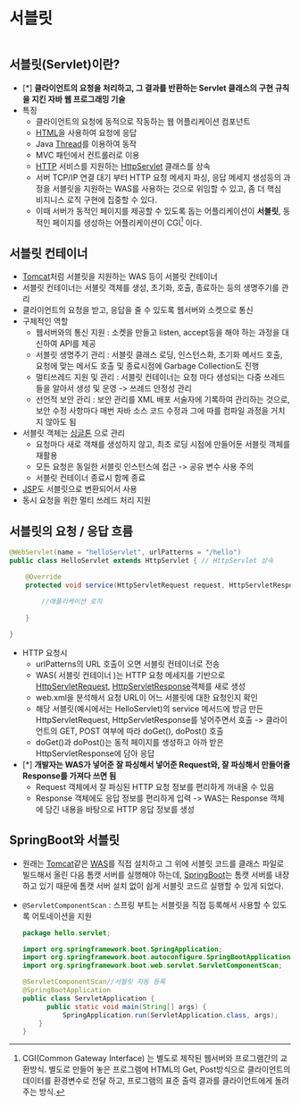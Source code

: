 # 서블릿

```table-of-contents
```

## 서블릿(Servlet)이란?
- [*] **클라이언트의 요청을 처리하고, 그 결과를 반환하는 Servlet 클래스의 구현 규칙을 지킨 자바 웹 프로그래밍 기술**
- 특징
	- 클라이언트의 요청에 동적으로 작동하는 웹 어플리케이션 컴포넌트
	- [HTML](../../미완성%20문서/HTML.md)을 사용하여 요청에 응답
	- Java [Thread](../Thread.md)를 이용하여 동작
	- MVC 패턴에서 컨트롤러로 이용
	- [HTTP](HTTP.md) 서비스를 지원하는 [HttpServlet](../../Spring/Spring%20MVC/HttpServlet.md) 클래스를 상속
	- 서버 TCP/IP 연결 대기 부터 HTTP 요청 메세지 파싱, 응답 메세지 생성등의 과정을 서블릿을 지원하는 WAS를 사용하는 것으로 위임할 수 있고, 좀 더 핵심 비지니스 로직 구현에 집중할 수 있다.
	- 이때 서버가 동적인 페이지를 제공할 수 있도록 돕는 어플리케이션이 **서블릿**, 동적인 페이지를 생성하는 어플리케이션이 CGI[^1] 이다.

## 서블릿 컨테이너


- [Tomcat](../../미완성%20문서/Tomcat.md)처럼 서블릿을 지원하는 WAS 등이 서블릿 컨테이너
- 서블릿 컨테이너는 서블릿 객체를 생성, 초기화, 호출, 종료하는 등의 생명주기를 관리
- 클라이언트의 요청을 받고, 응답을 줄 수 있도록 웹서버와 소켓으로 통신
- 구체적인 역할
	- 웹서버와의 통신 지원 : 소켓을 만들고 listen, accept등을 해야 하는 과정을 대신하여 API를 제공
	- 서블릿 생명주기 관리 : 서블릿 클래스 로딩, 인스턴스화, 초기화 메서드 호출, 요청에 맞는 메서도 호출 및 종료시점에 Garbage Collection도 진행
	- 멀티쓰레드 지원 및 관리 : 서블릿 컨테이너는 요청 마다 생성되는 다중 쓰레드들을 알아서 생성 및 운영 -> 쓰레드 안정성 관리
	- 선언적 보안 관리 : 보안 관리를 XML 배포 서술자에 기록하여 관리하는 것으로, 보안 수정 사항마다 매번 자바 소스 코드 수정과 그에 따를 컴파일 과정을 거치지 않아도 됨
- 서블릿 객체는 [싱글톤](../디자인%20패턴/싱글톤%20패턴.md) 으로 관리
	- 요청마다 새로 객채를 생성하지 않고, 최초 로딩 시점에 만들어둔 서블릿 객체를 재활용
	- 모든 요청은 동일한 서블릿 인스턴스에 접근 -> 공유 변수 사용 주의
	- 서블릿 컨테이너 종료시 함께 종료
- [JSP](../../미완성%20문서/JSP.md)도 서블릿으로 변환되어서 사용
- 동시 요청을 위한 멀티 쓰레드 처리 지원

## 서블릿의 요청 / 응답 흐름

```java
@WebServlet(name = "helloServlet", urlPatterns = "/hello")
public class HelloServlet extends HttpServlet { // HttpServlet 상속

	@Override
	protected void service(HttpServletRequest request, HttpServletResponse response) throws ServletException, IOException {
	
		//애플리케이션 로직
	
	}

}
```

- HTTP 요청시
	- urlPatterns의 URL 호출이 오면 서블릿 컨테이너로 전송
	- WAS( 서블릿 컨테이너 )는 HTTP 요청 메세지를 기반으로 [HttpServletRequest](../../Spring/Spring%20MVC/HttpServletRequest.md), [HttpServletResponse](../../Spring/Spring%20MVC/HttpServletResponse.md)객체를 새로 생성
	- web.xml을 분석해서 요청 URL이 어느 서블릿에 대한 요청인지 확인
	- 해당 서블릿(예시에서는 HelloServlet)의 service 메서드에 방금 만든 HttpServletRequest,  HttpServletResponse를 넣어주면서 호출 -> 클라이언트의 GET, POST 여부에 따라 doGet(), doPost() 호출
	- doGet()과 doPost()는 동적 페이지를 생성하고 아까 받은 HttpServletResponse에 담아 응답
- [*] **개발자는 WAS가 넣어준 잘 파싱해서 넣어준 Request와, 잘 파싱해서 만들어줄 Response를 가져다 쓰면 됨**
	- Request 객체에서 잘 파싱된 HTTP 요청 정보를 편리하게 꺼내올 수 있음
	- Response 객체에도 응답 정보를 편리하게 입력 -> WAS는 Response 객체에 담긴 내용을 바탕으로 HTTP 응답 정보를 생성


[^1]: CGI(Common Gateway Interface) 는 별도로 제작된 웹서버와 프로그램간의 교환방식. 별도로 만들어 놓은 프로그램에 HTML의 Get, Post방식으로 클라이언트의 데이터를 환경변수로 전달 하고, 프로그램의 표준 출력 결과를 클라이언트에게 돌려주는 방식.




## SpringBoot와 서블릿

- 원래는 [Tomcat](../../미완성%20문서/Tomcat.md)같은 [WAS](Web%20Application%20Server.md)를 직접 설치하고 그 위에 서블릿 코드를 클래스 파일로 빌드해서 올린 다음 톰캣 서버를 실행해야 하는데, [SpringBoot](../../미완성%20문서/SpringBoot.md)는 톰캣 서버를 내장하고 있기 때문에 톰캣 서버 설치 없이 쉽게 서블릿 코드르 실행할 수 있게 되었다.

- `@ServletComponentScan` : 스프링 부트는 서블릿을 직접 등록해서 사용할 수 있도록 어토네이션을 지원
	```java
	package hello.servlet;
    
	import org.springframework.boot.SpringApplication;
	import org.springframework.boot.autoconfigure.SpringBootApplication;
	import org.springframework.boot.web.servlet.ServletComponentScan;
    
    @ServletComponentScan//서블릿 자동 등록 
    @SpringBootApplication  
    public class ServletApplication {
          public static void main(String[] args) {
              SpringApplication.run(ServletApplication.class, args);
        }
    }
	```
 